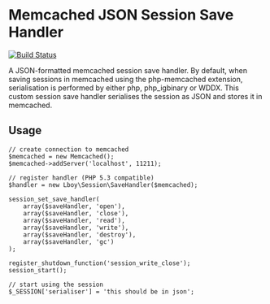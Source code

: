 Memcached JSON Session Save Handler
==========

[![Build Status](https://travis-ci.org/lboynton/memcached-json-session-save-handler.png?branch=master)](https://travis-ci.org/lboynton/memcached-json-session-save-handler)

A JSON-formatted memcached session save handler. By default, when saving 
sessions in memcached using the php-memcached extension, serialisation is
performed by either php, php_igbinary or WDDX. This custom session save
handler serialises the session as JSON and stores it in memcached.

Usage
----------

    // create connection to memcached
    $memcached = new Memcached();
    $memcached->addServer('localhost', 11211);

    // register handler (PHP 5.3 compatible)
    $handler = new Lboy\Session\SaveHandler($memcached);

    session_set_save_handler(
        array($saveHandler, 'open'),
        array($saveHandler, 'close'),
        array($saveHandler, 'read'),
        array($saveHandler, 'write'),
        array($saveHandler, 'destroy'),
        array($saveHandler, 'gc')
    );

    register_shutdown_function('session_write_close');
    session_start();

    // start using the session
    $_SESSION['serialiser'] = 'this should be in json';
